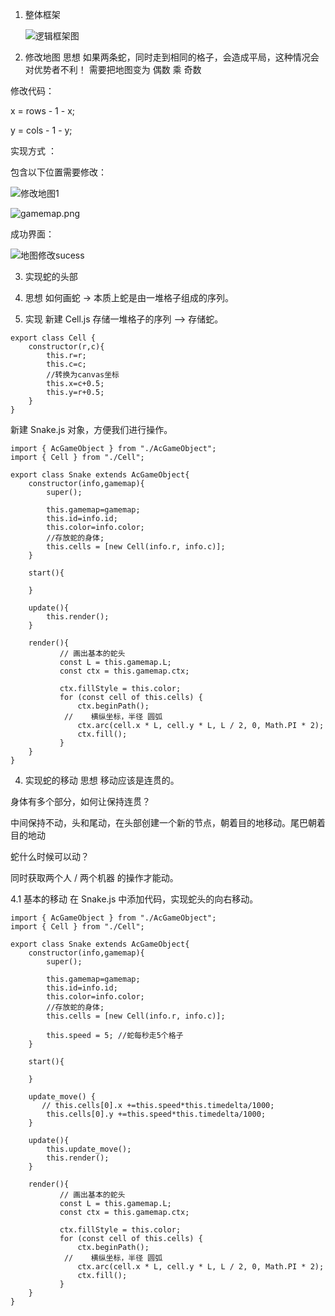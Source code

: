 1. 整体框架

   ![逻辑框架图](https://img-blog.csdnimg.cn/d7ef0130540b476ebf483822d6044e6f.png#pic_center)


2. 修改地图
思想
如果两条蛇，同时走到相同的格子，会造成平局，这种情况会对优势者不利！
需要把地图变为 偶数 乘 奇数

修改代码：

x = rows - 1 - x;

y = cols - 1 - y;



实现方式 ：

包含以下位置需要修改：

![修改地图1](https://img-blog.csdnimg.cn/cc8e05e31d124dd8a5870655029c09b2.png#pic_center)

![gamemap.png](https://cdn.acwing.com/media/article/image/2022/08/04/2686_1b27b06b13-gamemap.png)



成功界面：

![地图修改sucess](https://img-blog.csdnimg.cn/586940079f094a4abf5f4fb5e512101a.png#pic_center)

3. 实现蛇的头部
1. 思想
如何画蛇 -> 本质上蛇是由一堆格子组成的序列。

2. 实现
新建 Cell.js 存储一堆格子的序列 –> 存储蛇。

```
export class Cell {
    constructor(r,c){
        this.r=r;
        this.c=c;
        //转换为canvas坐标
        this.x=c+0.5;
        this.y=r+0.5;
    }
}
```



新建 Snake.js 对象，方便我们进行操作。

```
import { AcGameObject } from "./AcGameObject";
import { Cell } from "./Cell";

export class Snake extends AcGameObject{
    constructor(info,gamemap){
        super();

        this.gamemap=gamemap;
        this.id=info.id;
        this.color=info.color;
        //存放蛇的身体;
        this.cells = [new Cell(info.r, info.c)];
    }

    start(){

    }

    update(){
        this.render();
    }

    render(){
           // 画出基本的蛇头
           const L = this.gamemap.L;
           const ctx = this.gamemap.ctx;
   
           ctx.fillStyle = this.color;
           for (const cell of this.cells) {
               ctx.beginPath();
            //    横纵坐标，半径 圆弧
               ctx.arc(cell.x * L, cell.y * L, L / 2, 0, Math.PI * 2);
               ctx.fill();
           }
    }
}
```

4. 实现蛇的移动
思想
移动应该是连贯的。

身体有多个部分，如何让保持连贯？

中间保持不动，头和尾动，在头部创建一个新的节点，朝着目的地移动。尾巴朝着目的地动

蛇什么时候可以动？

同时获取两个人 / 两个机器 的操作才能动。

4.1 基本的移动
在 Snake.js 中添加代码，实现蛇头的向右移动。

```
import { AcGameObject } from "./AcGameObject";
import { Cell } from "./Cell";

export class Snake extends AcGameObject{
    constructor(info,gamemap){
        super();

        this.gamemap=gamemap;
        this.id=info.id;
        this.color=info.color;
        //存放蛇的身体;
        this.cells = [new Cell(info.r, info.c)];

        this.speed = 5; //蛇每秒走5个格子
    }

    start(){

    }

    update_move() {
       // this.cells[0].x +=this.speed*this.timedelta/1000;
        this.cells[0].y +=this.speed*this.timedelta/1000;
    }

    update(){
        this.update_move();
        this.render();
    }

    render(){
           // 画出基本的蛇头
           const L = this.gamemap.L;
           const ctx = this.gamemap.ctx;
   
           ctx.fillStyle = this.color;
           for (const cell of this.cells) {
               ctx.beginPath();
            //    横纵坐标，半径 圆弧
               ctx.arc(cell.x * L, cell.y * L, L / 2, 0, Math.PI * 2);
               ctx.fill();
           }
    }
}
```

